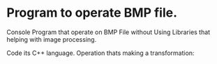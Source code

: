 # Program to operate BMP file.

Console Program that operate on BMP File without Using Libraries that helping with image processing.

Code its C++ language.
Operation thats making a transformation:
